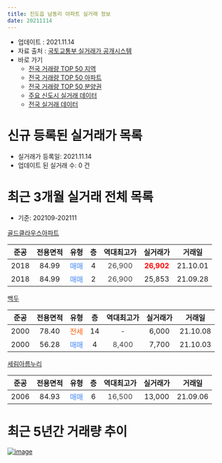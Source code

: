 ```yaml
---
title: 진도읍 남동리 아파트 실거래 정보
date: 20211114
---
```


* 업데이트 : 2021.11.14
* 자료 출처 : [국토교통부 실거래가 공개시스템](http://rt.molit.go.kr)
* 바로 가기
    * [전국 거래량 TOP 50 지역](https://apt-info.github.io/apt-trade-info/tr)
    * [전국 거래량 TOP 50 아파트](https://apt-info.github.io/apt-trade-info/ta)
    * [전국 거래량 TOP 50 분양권](https://apt-info.github.io/apt-trade-info/tb)
    * [주요 신도시 실거래 데이터](https://apt-info.github.io/apt-trade-info/newtown)
    * [전국 실거래 데이터](https://apt-info.github.io/apt-trade-info/all)



<script async src="https://pagead2.googlesyndication.com/pagead/js/adsbygoogle.js"></script>
<!-- 기본광고 -->
<ins class="adsbygoogle"
     style="display:block"
     data-ad-client="ca-pub-1142216861245946"
     data-ad-slot="4805727019"
     data-ad-format="auto"
     data-full-width-responsive="true"></ins>
<script>
     (adsbygoogle = window.adsbygoogle || []).push({});
</script>


# 신규 등록된 실거래가 목록

* 실거래가 등록일: 2021.11.14
* 업데이트 된 실거래 수: 0 건




<script async src="https://pagead2.googlesyndication.com/pagead/js/adsbygoogle.js"></script>
<!-- 기본광고 -->
<ins class="adsbygoogle"
     style="display:block"
     data-ad-client="ca-pub-1142216861245946"
     data-ad-slot="4805727019"
     data-ad-format="auto"
     data-full-width-responsive="true"></ins>
<script>
     (adsbygoogle = window.adsbygoogle || []).push({});
</script>


# 최근 3개월 실거래 전체 목록
* 기준: 202109-202111


[골드클라우스아파트](https://search.naver.com/search.naver?query=%EA%B3%A8%EB%93%9C%ED%81%B4%EB%9D%BC%EC%9A%B0%EC%8A%A4%EC%95%84%ED%8C%8C%ED%8A%B8)

|준공|전용면적|유형|층|역대최고가|실거래가|거래일|
|:---:|:---:|:---:|:---:|:---:|:---:|:---:|
|2018|84.99|<span style="color:#4285F3">매매</span>|4|<span style="color:#444444">26,900</span>|<b><span style="color:#FF0000">26,902</span></b>|21.10.01|
|2018|84.99|<span style="color:#4285F3">매매</span>|2|<span style="color:#444444">26,900</span>|25,853|21.09.28|

[백두](https://search.naver.com/search.naver?query=%EB%B0%B1%EB%91%90)

|준공|전용면적|유형|층|역대최고가|실거래가|거래일|
|:---:|:---:|:---:|:---:|:---:|:---:|:---:|
|2000|78.40|<span style="color:#FF5A00">전세</span>|14|<span style="color:#444444">-</span>|6,000|21.10.08|
|2000|56.28|<span style="color:#4285F3">매매</span>|4|<span style="color:#444444">8,400</span>|7,700|21.10.03|

[세림아름누리](https://search.naver.com/search.naver?query=%EC%84%B8%EB%A6%BC%EC%95%84%EB%A6%84%EB%88%84%EB%A6%AC)

|준공|전용면적|유형|층|역대최고가|실거래가|거래일|
|:---:|:---:|:---:|:---:|:---:|:---:|:---:|
|2006|84.93|<span style="color:#4285F3">매매</span>|6|<span style="color:#444444">16,500</span>|13,000|21.09.06|



<script async src="https://pagead2.googlesyndication.com/pagead/js/adsbygoogle.js"></script>
<!-- 기본광고 -->
<ins class="adsbygoogle"
     style="display:block"
     data-ad-client="ca-pub-1142216861245946"
     data-ad-slot="4805727019"
     data-ad-format="auto"
     data-full-width-responsive="true"></ins>
<script>
     (adsbygoogle = window.adsbygoogle || []).push({});
</script>


# 최근 5년간 거래량 추이


<div style="width:100%;">
    <canvas id="deal_progress" height="200"></canvas>
</div>

<script>
new Chart(document.getElementById("deal_progress"), {
    type: 'line',
    data: {
        labels: ['16.01','16.02','16.03','16.05','16.06','16.08','16.09','16.10','16.12','17.02','17.03','17.04','17.05','17.06','17.07','17.08','17.09','17.11','17.12','18.02','18.03','18.04','18.05','18.06','18.07','18.08','18.09','18.10','18.11','18.12','19.01','19.02','19.03','19.04','19.05','19.06','19.07','19.08','19.09','19.10','19.11','19.12','20.01','20.02','20.03','20.04','20.05','20.06','20.07','20.08','20.09','20.10','20.11','20.12','21.01','21.02','21.03','21.04','21.05','21.06','21.07','21.08','21.09','21.10'],
        datasets: [{
            label: '매매/분양권',
            data: [0,2,2,1,2,3,4,0,2,4,4,3,3,1,1,2,2,2,1,1,3,2,2,2,0,2,1,3,2,13,1,2,2,1,0,1,0,2,2,3,2,3,5,6,5,0,2,10,6,5,5,5,6,7,3,2,2,3,2,7,1,2,2,2],
            borderColor: "rgba(66, 133, 243, 1)",
            backgroundColor: "rgba(66, 133, 243, 0.05)",
            borderWidth: 1,
            pointRadius: 0,
            fill: false,
            lineTension: 0
        },{
            label: '전/월세',
            data: [1,0,1,0,0,0,0,1,0,0,0,0,0,0,0,0,0,0,0,0,1,0,0,0,1,1,0,2,2,2,0,0,0,0,3,0,2,0,1,0,0,0,0,0,1,2,0,0,1,2,2,1,0,0,0,0,0,0,0,0,0,1,0,1],
            borderColor: "rgba(255, 90, 0, 1)",
            backgroundColor: "rgba(255, 90, 0, 0.05)",
            borderWidth: 1,
            pointRadius: 0,
            fill: false,
            lineTension: 0
        },{
            label: '합계',
            data: [1,2,3,1,2,3,4,1,2,4,4,3,3,1,1,2,2,2,1,1,4,2,2,2,1,3,1,5,4,15,1,2,2,1,3,1,2,2,3,3,2,3,5,6,6,2,2,10,7,7,7,6,6,7,3,2,2,3,2,7,1,3,2,3],
            borderColor: "rgba(0, 0, 0, 1)",
            backgroundColor: "rgba(0, 0, 0, 0.03)",
            borderWidth: 0.1,
            pointRadius: 0,
            fill: true,
            lineTension: 0
        }
        ]
    },
    options: {
        responsive: true,
        title: {
            display: false
        },
        tooltips: {
            mode: 'index',
            intersect: false
        },
        hover: {
            mode: 'nearest',
            intersect: true
        },
        scales: {
            xAxes: [{
                display: true,
                scaleLabel: {
                    display: true,
                    labelString: '년/월'
                }
            }],
            yAxes: [{
                display: true,
                ticks: {
                    suggestedMin: 0,
                },
                scaleLabel: {
                    display: true,
                    labelString: '실거래 수'
                }
            }]
        }
    }
});

</script>


[![image](https://apt-info.github.io/images/2020-01-03-apt-trade-info/1024x500.png)](https://play.google.com/store/apps/details?id=com.aptinfo.apttradeinfo)

